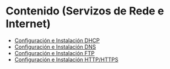 # Contenido (Servizos de Rede e Internet)

- [Configuración e Instalación DHCP](./2-actividad-2_dhcp/README.md)
- [Configuración e Instalación DNS](./3-actividad-3_dns/README.md)
- [Configuración e Instalación FTP](./3-actividad-3_ftp/README.md)
- [Configuración e Instalación HTTP/HTTPS](./4-entrega-actividade-4_http/README.md)


